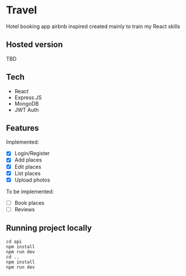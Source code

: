# Travel

Hotel booking app airbnb inspired created mainly to train my React skills

## Hosted version

TBD

## Tech

- React
- Express.JS
- MongoDB
- JWT Auth

## Features

Implemented:

- [x] Login/Register
- [x] Add places
- [x] Edit places
- [x] List places
- [x] Upload photos

To be implemented:

- [ ] Book places
- [ ] Reviews

## Running project locally

```
cd api
npm install
npm run dev
cd ..
npm install
npm run dev
```
